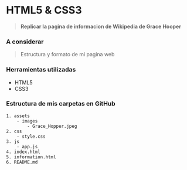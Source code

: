 # HTML5 & CSS3 #

> __Replicar la pagina de informacion de Wikipedia de Grace Hooper__

### A considerar ###

> Estructura y formato de mi pagina web


### Herramientas utilizadas ###
- HTML5
- CSS3

### Estructura de mis carpetas en GitHub ###
```Banderas-display
1. assets
    - images
        - Grace_Hopper.jpeg
2. css
    - style.css
3. js
    - app.js
4. index.html
5. information.html
6. README.md
```
    





